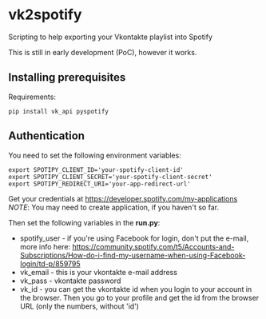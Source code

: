 # vk2spotify

Scripting to help exporting your Vkontakte playlist into Spotify

This is still in early development (PoC), however it works.

## Installing prerequisites 

Requirements:
```
pip install vk_api pyspotify
```

## Authentication

You need to set the following environment variables:

```
export SPOTIPY_CLIENT_ID='your-spotify-client-id'
export SPOTIPY_CLIENT_SECRET='your-spotify-client-secret'
export SPOTIPY_REDIRECT_URI='your-app-redirect-url'
```

Get your credentials at https://developer.spotify.com/my-applications
*NOTE*: You may need to create application, if you haven't so far.

Then set the following variables in the **run.py**:

* spotify_user - if you're using Facebook for login, don't put the e-mail, more info here: https://community.spotify.com/t5/Accounts-and-Subscriptions/How-do-i-find-my-username-when-using-Facebook-login/td-p/859795
* vk_email - this is your vkontakte e-mail address
* vk_pass - vkontakte password
* vk_id - you can get the vkontakte id when you login to your account in the
browser. Then you go to your profile and get the id from the browser URL
(only the numbers, without 'id')

